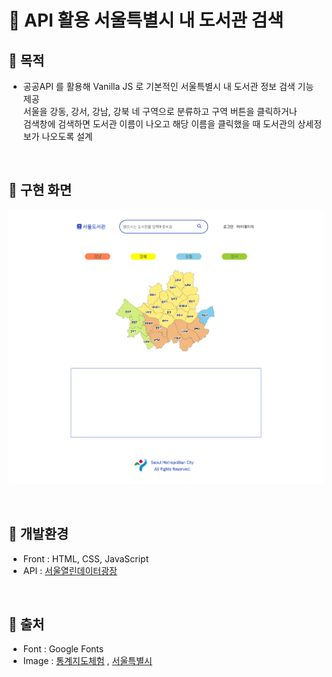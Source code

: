 # :book: API 활용 서울특별시 내 도서관 검색 

## :paperclip: 목적
- 공공API 를 활용해 Vanilla JS 로 기본적인 서울특별시 내 도서관 정보 검색 기능 제공
  <br/> 서울을 강동, 강서, 강남, 강북 네 구역으로 분류하고 구역 버튼을 클릭하거나 
  <br/> 검색창에 검색하면 도서관 이름이 나오고 해당 이름을 클릭했을 때 도서관의 상세정보가 나오도록 설계

<br/>

## :paperclip:  구현 화면
![Travello](/liblist.png)

<br/>

## :paperclip:  개발환경
- Front : HTML, CSS, JavaScript
- API : [서울열린데이터광장](https://data.seoul.go.kr/dataList/OA-15480/S/1/datasetView.do)

<br/>

## :paperclip:  출처
- Font : Google Fonts
- Image : [통계지도체험](https://sgis.kostat.go.kr/statexp/view/index) ,
[서울특별시](https://www.seoul.go.kr/main/index.jsp)
